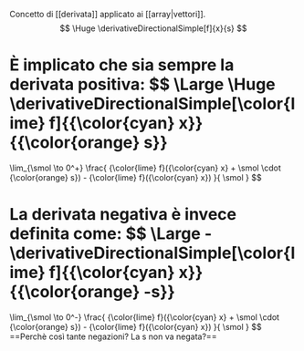 Concetto di [[derivata]] applicato ai [[array|vettori]].
$$
\Huge
\derivativeDirectionalSimple[f]{x}{s}
$$

È implicato che sia sempre la derivata positiva:
$$
\Large
\Huge
\derivativeDirectionalSimple[\color{lime} f]{{\color{cyan} x}}{{\color{orange} s}}
=
\lim_{\smol \to 0^+}
\frac{
	{\color{lime} f}({\color{cyan} x} + \smol \cdot {\color{orange} s}) - {\color{lime} f}({\color{cyan} x})
}{
	\smol
}
$$

La derivata negativa è invece definita come:
$$
\Large
-\derivativeDirectionalSimple[\color{lime} f]{{\color{cyan} x}}{{\color{orange} -s}}
=
\lim_{\smol \to 0^-}
\frac{
	{\color{lime} f}({\color{cyan} x} + \smol \cdot {\color{orange} s}) - {\color{lime} f}({\color{cyan} x})
}{
	\smol
}
$$
==Perchè così tante negazioni? La s non va negata?==
